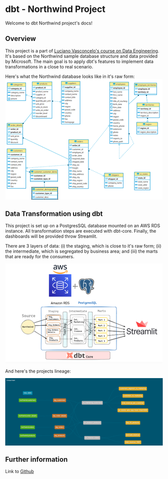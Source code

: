 # dbt - Northwind Project

Welcome to dbt Northwind project's docs!

## Overview

This project is a part of [Luciano Vasconcelo's course on Data Engineering](https://suajornadadedados.com.br). It's based on the Northwind sample database structure and data provided by Microsoft. The main goal is to apply dbt's features to implement data transformations in a close to real scenario. 

Here's what the Northwind database looks like in it's raw form:
![image](https://raw.githubusercontent.com/amenoarnt/new-project-dbt-northwind/main/dbt_northwind/pics/northwind.png)


## Data Transformation using dbt

This project is set up on a PostgresSQL database mounted on an AWS RDS instance. All transformation steps are executed with dbt-core. Finally, the dashboards will be provided throw Streamlit.

There are 3 layers of data: (i) the staging, which is close to it's raw form; (ii) the intermediate, which is segregated by business area; and (iii) the marts that are ready for the consumers. 

![image](https://raw.githubusercontent.com/amenoarnt/new-project-dbt-northwind/main/dbt_northwind/pics/excalidraw.png)


And here's the projects lineage:

![image](https://raw.githubusercontent.com/amenoarnt/new-project-dbt-northwind/main/dbt_northwind/pics/dbt-northwind-lineage.png)



## Further information

Link to [Github](<https://github.com/amenoarnt/new-project-dbt-northwind/tree/main>)
